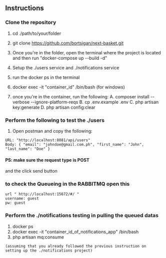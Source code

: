 ## Instructions

### Clone the repository
1. cd ./path/to/your/folder
2. git clone https://github.com/bortsigan/next-basket.git
3. Once you're in the folder, open the terminal where the project is located and then run "docker-compose up --build -d"
4. Setup the ./users service and ./notifications service

5. run the docker ps in the terminal
6. docker exec -it "container_id" /bin/bash (for windows)
7. once you're in the container, run the following: A. composer install --verbose --ignore-platform-reqs B. cp .env.example .env C. php artisan key:generate D. php artisan config:clear

### Perform the following to test the ./users

1. Open postman and copy the following: 
```
URL: "http://localhost:8081/api/users" 
Body: { "email": "johndoe@gmail.com.ph", "first_name": "John", "last_name": "Doe" }
```
#### PS: make sure the request type is POST

and the click send button

### to check the Queueing in the RABBITMQ open this 
```
url " http://localhost:15672/#/ " 
username: guest
pw: guest
```

### Perform the ./notifications testing in pulling the queued datas

1. docker ps
2. docker exec -it "container_id_of_notifications_app" /bin/bash
3. php artisan mq:consume 
```
(assuming that you already followed the previous instruction on setting up the ./notifications project)
```
